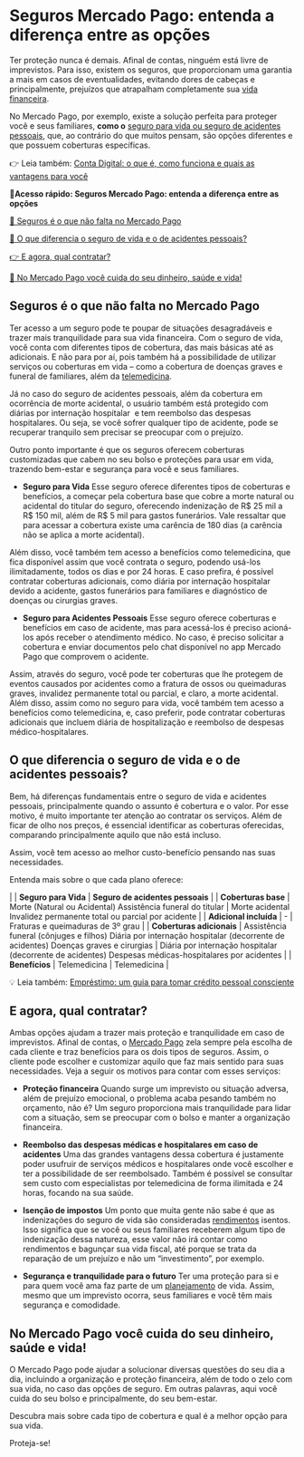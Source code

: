 # Seguros Mercado Pago: entenda a diferença entre as opções

Ter proteção nunca é demais. Afinal de contas, ninguém está livre de imprevistos. Para isso, existem os seguros, que proporcionam uma garantia a mais em casos de eventualidades, evitando dores de cabeças e principalmente, prejuízos que atrapalham completamente sua [vida financeira](https://meubolso.mercadopago.com.br/habitos-que-prejudicam-sua-vida-financeira).

No Mercado Pago, por exemplo, existe a solução perfeita para proteger você e seus familiares, **como o** [seguro para vida ou seguro de acidentes pessoais](https://meubolso.mercadopago.com.br/vantagens-em-ter-seguro-de-vida-e-acidentes-pessoais), que, ao contrário do que muitos pensam, são opções diferentes e que possuem coberturas específicas.

👉 Leia também: [Conta Digital: o que é, como funciona e quais as vantagens para você](https://meubolso.mercadopago.com.br/conta-digital-como-funciona)

**💙Acesso rápido: Seguros Mercado Pago: entenda a diferença entre as opções**

[💪 Seguros é o que não falta no Mercado Pago](#A)

[🤔 O que diferencia o seguro de vida e o de acidentes pessoais?](#B)

[👉 E agora, qual contratar?](#C)

[💙 No Mercado Pago você cuida do seu dinheiro, saúde e vida!](#D)

[](#)
## Seguros é o que não falta no Mercado Pago

Ter acesso a um seguro pode te poupar de situações desagradáveis e trazer mais tranquilidade para sua vida financeira. Com o seguro de vida, você conta com diferentes tipos de cobertura, das mais básicas até as adicionais. E não para por aí, pois também há a possibilidade de utilizar serviços ou coberturas em vida – como a cobertura de doenças graves e funeral de familiares, além da [telemedicina](https://meubolso.mercadopago.com.br/seguro-mercado-pago-telemedicina).

Já no caso do seguro de acidentes pessoais, além da cobertura em ocorrência de morte acidental, o usuário também está protegido com diárias por internação hospitalar  e tem reembolso das despesas hospitalares. Ou seja, se você sofrer qualquer tipo de acidente, pode se recuperar tranquilo sem precisar se preocupar com o prejuízo.

Outro ponto importante é que os seguros oferecem coberturas customizadas que cabem no seu bolso e proteções para usar em vida, trazendo bem-estar e segurança para você e seus familiares.

- **Seguro para Vida**
Esse seguro oferece diferentes tipos de coberturas e benefícios, a começar pela cobertura base que cobre a morte natural ou acidental do titular do seguro, oferecendo indenização de R$ 25 mil a R$ 150 mil, além de R$ 5 mil para gastos funerários. Vale ressaltar que para acessar a cobertura existe uma carência de 180 dias (a carência não se aplica a morte acidental).

Além disso, você também tem acesso a benefícios como telemedicina, que fica disponível assim que você contrata o seguro, podendo usá-los ilimitadamente, todos os dias e por 24 horas. E caso prefira, é possível contratar coberturas adicionais, como diária por internação hospitalar devido a acidente, gastos funerários para familiares e diagnóstico de doenças ou cirurgias graves.

- **Seguro para Acidentes Pessoais** 
Esse seguro oferece coberturas e benefícios em caso de acidente, mas para acessá-los é preciso acioná-los após receber o atendimento médico. No caso, é preciso solicitar a cobertura e enviar documentos pelo chat disponível no app Mercado Pago que comprovem o acidente. 

Assim, através do seguro, você pode ter coberturas que lhe protegem de eventos causados por acidentes como a fratura de ossos ou queimaduras graves, invalidez permanente total ou parcial, e claro, a morte acidental. Além disso, assim como no seguro para vida, você também tem acesso a benefícios como telemedicina, e, caso preferir, pode contratar coberturas adicionais que incluem diária de hospitalização e reembolso de despesas médico-hospitalares. 

[](#)
## O que diferencia o seguro de vida e o de acidentes pessoais?

Bem, há diferenças fundamentais entre o seguro de vida e acidentes pessoais, principalmente quando o assunto é cobertura e o valor. Por esse motivo, é muito importante ter atenção ao contratar os serviços. Além de ficar de olho nos preços, é essencial identificar as coberturas oferecidas, comparando principalmente aquilo que não está incluso.

Assim, você tem acesso ao melhor custo-benefício pensando nas suas necessidades.

Entenda mais sobre o que cada plano oferece:

|  | **Seguro para Vida** | **Seguro de acidentes pessoais** |
| **Coberturas base** | Morte (Natural ou Acidental)
Assistência funeral do titular | Morte acidental
Invalidez permanente total ou parcial por acidente |
| **Adicional incluída** | - | Fraturas e queimaduras de 3º grau |
| **Coberturas adicionais** | Assistência funeral (cônjuges e filhos) 
Diária por internação hospitalar (decorrente de acidentes) 
Doenças graves e cirurgias | Diária por internação hospitalar (decorrente de acidentes)
Despesas médicas-hospitalares por acidentes |
| **Benefícios** | Telemedicina | Telemedicina |

💡 Leia também: [Empréstimo: um guia para tomar crédito pessoal consciente](https://meubolso.mercadopago.com.br/planejamento-financeiro?__hstc=&__hssc=&hsCtaTracking=47ee530b-982a-494d-a333-092bd1f77714%7C18159761-3612-48fa-9136-4ff7be6fec2c)

[](#)
## E agora, qual contratar?

Ambas opções ajudam a trazer mais proteção e tranquilidade em caso de imprevistos. Afinal de contas, o [Mercado Pago](https://meubolso.mercadopago.com.br/agora-vai-seguro-de-vida-mercado-pago) zela sempre pela escolha de cada cliente e traz benefícios para os dois tipos de seguros. Assim, o cliente pode escolher e customizar aquilo que faz mais sentido para suas necessidades. Veja a seguir os motivos para contar com esses serviços:

- **Proteção financeira**
Quando surge um imprevisto ou situação adversa, além de prejuízo emocional, o problema acaba pesando também no orçamento, não é? Um seguro proporciona mais tranquilidade para lidar com a situação, sem se preocupar com o bolso e manter a organização financeira. 

- **Reembolso das despesas médicas e hospitalares em caso de acidentes**
Uma das grandes vantagens dessa cobertura é justamente poder usufruir de serviços médicos e hospitalares onde você escolher e ter a possibilidade de ser reembolsado. Também é possível se consultar sem custo com especialistas por telemedicina de forma ilimitada e 24 horas, focando na sua saúde. 

- **Isenção de impostos**
Um ponto que muita gente não sabe é que as indenizações do seguro de vida são consideradas [rendimentos](https://meubolso.mercadopago.com.br/como-funcionam-os-impostos-sobre-rendimentos-conta-mercado-pago) isentos. Isso significa que se você ou seus familiares receberem algum tipo de indenização dessa natureza, esse valor não irá contar como rendimentos e bagunçar sua vida fiscal, até porque se trata da reparação de um prejuízo e não um “investimento”, por exemplo.

- **Segurança e tranquilidade para o futuro**
Ter uma proteção para si e para quem você ama faz parte de um [planejamento](https://meubolso.mercadopago.com.br/planejamento-financeiro-para-sair-do-vermelho) de vida. Assim, mesmo que um imprevisto ocorra, seus familiares e você têm mais segurança e comodidade. 

## 

[](#)
## No Mercado Pago você cuida do seu dinheiro, saúde e vida!

O Mercado Pago pode ajudar a solucionar diversas questões do seu dia a dia, incluindo a organização e proteção financeira, além de todo o zelo com sua vida, no caso das opções de seguro. Em outras palavras, aqui você cuida do seu bolso e principalmente, do seu bem-estar.

Descubra mais sobre cada tipo de cobertura e qual é a melhor opção para sua vida.

Proteja-se!